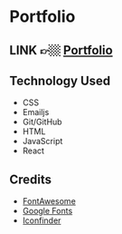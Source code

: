 # Portfolio

## LINK 👉🏼 [Portfolio](...)

<!-- ## Background & Description


## Screenshots of the App 📸
-->

## Technology Used
  - CSS
  - Emailjs
  - Git/GitHub
  - HTML
  - JavaScript
  - React

## Credits
- [FontAwesome](https://fontawesome.com/)
- [Google Fonts](https://fonts.google.com/)
- [Iconfinder](https://www.iconfinder.com/)

<!-- ## Icebox Items 🧊
  - [ ] Add a toggle to switch from dark mode to light mode -->

